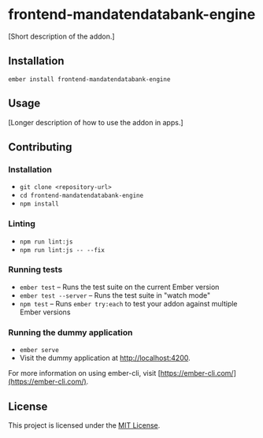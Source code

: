 frontend-mandatendatabank-engine
==============================================================================

[Short description of the addon.]

Installation
------------------------------------------------------------------------------

```
ember install frontend-mandatendatabank-engine
```


Usage
------------------------------------------------------------------------------

[Longer description of how to use the addon in apps.]


Contributing
------------------------------------------------------------------------------

### Installation

* `git clone <repository-url>`
* `cd frontend-mandatendatabank-engine`
* `npm install`

### Linting

* `npm run lint:js`
* `npm run lint:js -- --fix`

### Running tests

* `ember test` – Runs the test suite on the current Ember version
* `ember test --server` – Runs the test suite in "watch mode"
* `npm test` – Runs `ember try:each` to test your addon against multiple Ember versions

### Running the dummy application

* `ember serve`
* Visit the dummy application at [http://localhost:4200](http://localhost:4200).

For more information on using ember-cli, visit [https://ember-cli.com/](https://ember-cli.com/).

License
------------------------------------------------------------------------------

This project is licensed under the [MIT License](LICENSE.md).

